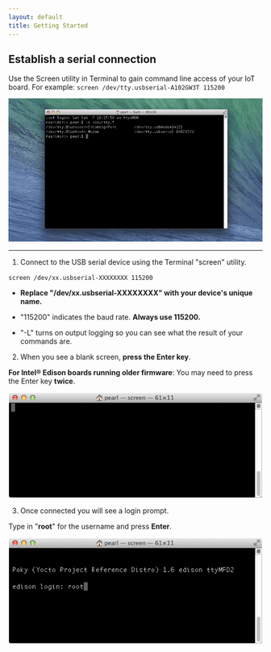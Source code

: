 ```yaml
---
layout: default
title: Getting Started
---
```


## Establish a serial connection

Use the Screen utility in Terminal to gain command line access of your IoT board. For example: `screen /dev/tty.usbserial-A102GW3T 115200`

![Animated gif: using Screen utility to connect to IoT board](images/screen_connection-animated.gif)

---

1. Connect to the USB serial device using the Terminal "screen" utility. 

  ```
  screen /dev/xx.usbserial-XXXXXXXX 115200
  ```

  * **Replace "/dev/xx.usbserial-XXXXXXXX" with your device's unique name.** 

  * "115200" indicates the baud rate. **Always use 115200.**

  * "-L" turns on output logging so you can see what the result of your commands are.

2. When you see a blank screen, **press the Enter key**.
 
  **For Intel® Edison boards running older firmware**: You may need to press the Enter key **twice**.

  ![blank screen](images/screen-blank_screen.png)

3. Once connected you will see a login prompt. 

  Type in "**root**" for the username and press **Enter**.

  ![login as "root"](images/screen-login_root.png)
